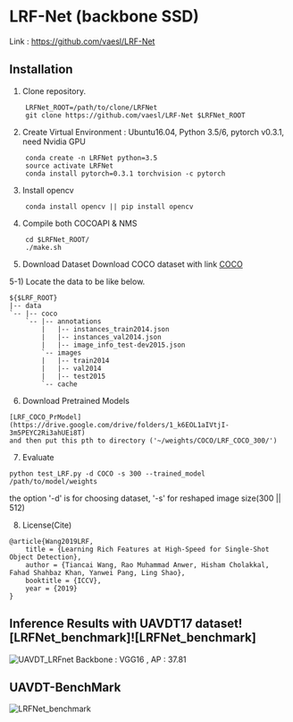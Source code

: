 # LRF-Net (backbone SSD)
Link : https://github.com/vaesl/LRF-Net

## Installation
1) Clone repository. 
```text
    LRFNet_ROOT=/path/to/clone/LRFNet
    git clone https://github.com/vaesl/LRF-Net $LRFNet_ROOT
```

2) Create Virtual Environment : Ubuntu16.04, Python 3.5/6, pytorch v0.3.1, need Nvidia GPU
```text
    conda create -n LRFNet python=3.5
    source activate LRFNet
    conda install pytorch=0.3.1 torchvision -c pytorch
```

3) Install opencv
```text
    conda install opencv || pip install opencv
```

4) Compile both COCOAPI & NMS
```text
    cd $LRFNet_ROOT/
    ./make.sh
```

5) Download Dataset
Download COCO dataset with link [COCO](https://cocodataset.org/#download)

5-1) Locate the data to be like below. 
```text
${$LRF_ROOT}
|-- data
`-- |-- coco
    `-- |-- annotations
        |   |-- instances_train2014.json
        |   |-- instances_val2014.json
        |   |-- image_info_test-dev2015.json
        `-- images
        |   |-- train2014
        |   |-- val2014
        |   |-- test2015
        `-- cache
```

6) Download Pretrained Models
```text
[LRF_COCO_PrModel](https://drive.google.com/drive/folders/1_k6EOL1aIVtjI-3m5PEYC2Ri3ahUEi8T)
and then put this pth to directory ('~/weights/COCO/LRF_COCO_300/')
```

7) Evaluate
```text
python test_LRF.py -d COCO -s 300 --trained_model /path/to/model/weights
```
the option '-d' is for choosing dataset, '-s' for reshaped image size(300 || 512)

8) License(Cite)
```text
@article{Wang2019LRF,
    title = {Learning Rich Features at High-Speed for Single-Shot Object Detection},
    author = {Tiancai Wang, Rao Muhammad Anwer, Hisham Cholakkal, Fahad Shahbaz Khan, Yanwei Pang, Ling Shao},
    booktitle = {ICCV},
    year = {2019}
}
```

## Inference Results with UAVDT17 dataset![LRFNet_benchmark]![LRFNet_benchmark]
![UAVDT_LRFnet](https://user-images.githubusercontent.com/79160507/131087394-b863315e-0534-4e50-8d13-cfe643d913a8.PNG)
Backbone : VGG16 , AP : 37.81

## UAVDT-BenchMark
![LRFNet_benchmark](https://user-images.githubusercontent.com/79160507/131087486-a2991876-a328-4c65-8bf0-9a79b0a969a3.PNG)
